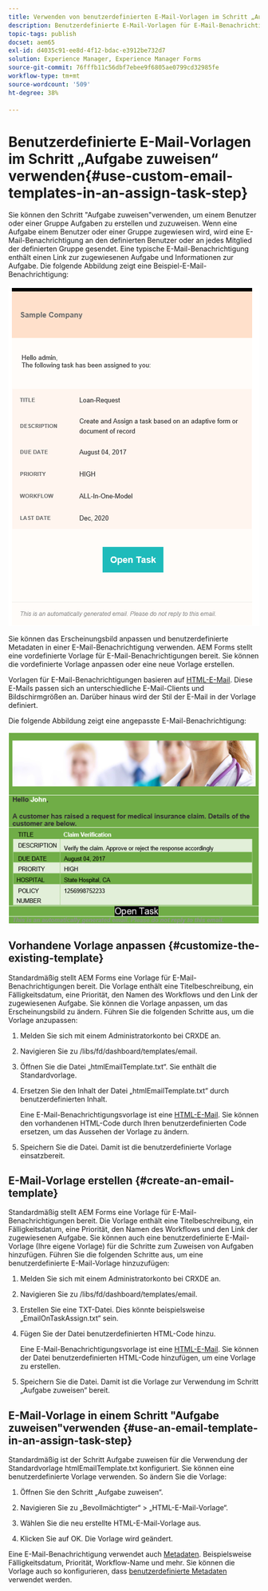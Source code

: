 ```yaml
---
title: Verwenden von benutzerdefinierten E-Mail-Vorlagen im Schritt „Aufgabe zuweisen“
description: Benutzerdefinierte E-Mail-Vorlagen für E-Mail-Benachrichtigungen beim Arbeitsablauf für Formulare
topic-tags: publish
docset: aem65
exl-id: d4035c91-ee8d-4f12-bdac-e3912be732d7
solution: Experience Manager, Experience Manager Forms
source-git-commit: 76fffb11c56dbf7ebee9f6805ae0799cd32985fe
workflow-type: tm+mt
source-wordcount: '509'
ht-degree: 38%

---
```


# Benutzerdefinierte E-Mail-Vorlagen im Schritt „Aufgabe zuweisen“ verwenden{#use-custom-email-templates-in-an-assign-task-step}

Sie können den Schritt &quot;Aufgabe zuweisen&quot;verwenden, um einem Benutzer oder einer Gruppe Aufgaben zu erstellen und zuzuweisen. Wenn eine Aufgabe einem Benutzer oder einer Gruppe zugewiesen wird, wird eine E-Mail-Benachrichtigung an den definierten Benutzer oder an jedes Mitglied der definierten Gruppe gesendet. Eine typische E-Mail-Benachrichtigung enthält einen Link zur zugewiesenen Aufgabe und Informationen zur Aufgabe. Die folgende Abbildung zeigt eine Beispiel-E-Mail-Benachrichtigung:

![E-Mail-Benachrichtigung mit vorgegebener Vorlage](do-not-localize/default_email_template_new.png)

Sie können das Erscheinungsbild anpassen und benutzerdefinierte Metadaten in einer E-Mail-Benachrichtigung verwenden. AEM Forms stellt eine vordefinierte Vorlage für E-Mail-Benachrichtigungen bereit. Sie können die vordefinierte Vorlage anpassen oder eine neue Vorlage erstellen.

Vorlagen für E-Mail-Benachrichtigungen basieren auf [HTML-E-Mail](https://en.wikipedia.org/wiki/HTML_email). Diese E-Mails passen sich an unterschiedliche E-Mail-Clients und Bildschirmgrößen an. Darüber hinaus wird der Stil der E-Mail in der Vorlage definiert.

Die folgende Abbildung zeigt eine angepasste E-Mail-Benachrichtigung:

![E-Mail-Benachrichtigung mit benutzerdefinierter Vorlage](do-not-localize/customized-email.png)

## Vorhandene Vorlage anpassen {#customize-the-existing-template}

Standardmäßig stellt AEM Forms eine Vorlage für E-Mail-Benachrichtigungen bereit. Die Vorlage enthält eine Titelbeschreibung, ein Fälligkeitsdatum, eine Priorität, den Namen des Workflows und den Link der zugewiesenen Aufgabe. Sie können die Vorlage anpassen, um das Erscheinungsbild zu ändern. Führen Sie die folgenden Schritte aus, um die Vorlage anzupassen:

1. Melden Sie sich mit einem Administratorkonto bei CRXDE an.

1. Navigieren Sie zu /libs/fd/dashboard/templates/email.

1. Öffnen Sie die Datei „htmlEmailTemplate.txt“. Sie enthält die Standardvorlage.

1. Ersetzen Sie den Inhalt der Datei „htmlEmailTemplate.txt“ durch benutzerdefinierten Inhalt.

   Eine E-Mail-Benachrichtigungsvorlage ist eine [HTML-E-Mail](https://en.wikipedia.org/wiki/HTML_email). Sie können den vorhandenen HTML-Code durch Ihren benutzerdefinierten Code ersetzen, um das Aussehen der Vorlage zu ändern.

1. Speichern Sie die Datei. Damit ist die benutzerdefinierte Vorlage einsatzbereit.

## E-Mail-Vorlage erstellen {#create-an-email-template}

Standardmäßig stellt AEM Forms eine Vorlage für E-Mail-Benachrichtigungen bereit. Die Vorlage enthält eine Titelbeschreibung, ein Fälligkeitsdatum, eine Priorität, den Namen des Workflows und den Link der zugewiesenen Aufgabe. Sie können auch eine benutzerdefinierte E-Mail-Vorlage (Ihre eigene Vorlage) für die Schritte zum Zuweisen von Aufgaben hinzufügen. Führen Sie die folgenden Schritte aus, um eine benutzerdefinierte E-Mail-Vorlage hinzuzufügen:

1. Melden Sie sich mit einem Administratorkonto bei CRXDE an.

1. Navigieren Sie zu /libs/fd/dashboard/templates/email.

1. Erstellen Sie eine TXT-Datei. Dies könnte beispielsweise „EmailOnTaskAssign.txt“ sein.

1. Fügen Sie der Datei benutzerdefinierten HTML-Code hinzu.

   Eine E-Mail-Benachrichtigungsvorlage ist eine [HTML-E-Mail](https://en.wikipedia.org/wiki/HTML_email). Sie können der Datei benutzerdefinierten HTML-Code hinzufügen, um eine Vorlage zu erstellen.

1. Speichern Sie die Datei. Damit ist die Vorlage zur Verwendung im Schritt „Aufgabe zuweisen“ bereit.

## E-Mail-Vorlage in einem Schritt &quot;Aufgabe zuweisen&quot;verwenden {#use-an-email-template-in-an-assign-task-step}

Standardmäßig ist der Schritt Aufgabe zuweisen für die Verwendung der Standardvorlage htmlEmailTemplate.txt konfiguriert. Sie können eine benutzerdefinierte Vorlage verwenden. So ändern Sie die Vorlage:

1. Öffnen Sie den Schritt „Aufgabe zuweisen“.

1. Navigieren Sie zu „Bevollmächtigter“ > „HTML-E-Mail-Vorlage“.

1. Wählen Sie die neu erstellte HTML-E-Mail-Vorlage aus. 

1. Klicken Sie auf OK. Die Vorlage wird geändert.

Eine E-Mail-Benachrichtigung verwendet auch [Metadaten](../../forms/using/use-metadata-in-email-notifications.md). Beispielsweise Fälligkeitsdatum, Priorität, Workflow-Name und mehr. Sie können die Vorlage auch so konfigurieren, dass [benutzerdefinierte Metadaten](../../forms/using/use-metadata-in-email-notifications.md#using-custom-metadata-in-an-email-notification) verwendet werden.
